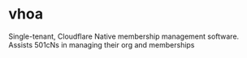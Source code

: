 # vhoa
Single-tenant, Cloudflare Native membership management software. Assists 501cNs in managing their org and memberships
